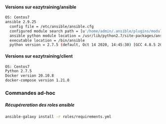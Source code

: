 #### Versions sur eazytraining/ansible
```bash
OS: Centos7
ansible 2.9.25
  config file = /etc/ansible/ansible.cfg
  configured module search path = [u'/home/admin/.ansible/plugins/modules', u'/usr/share/ansible/plugins/modules']
  ansible python module location = /usr/lib/python2.7/site-packages/ansible
  executable location = /bin/ansible
  python version = 2.7.5 (default, Oct 14 2020, 14:45:30) [GCC 4.8.5 20150623 (Red Hat 4.8.5-44)]
```

#### Versions sur eazytraining/client
```bash
OS: Centos7
Python 2.7.5
Docker version 20.10.8
docker-compose version 1.21.0
```
### Commandes ad-hoc
##### Récupéreration des roles ansible
```bash
ansible-galaxy install -r roles/requirements.yml
```